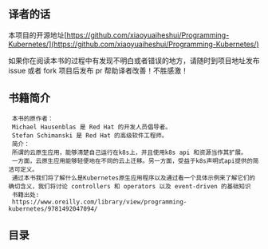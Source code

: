 ## 译者的话

本项目的开源地址[https://github.com/xiaoyuaiheshui/Programming-Kubernetes/](https://github.com/xiaoyuaiheshui/Programming-Kubernetes/)

如果你在阅读本书的过程中有发现不明白或者错误的地方，请随时到项目地址发布 issue 或者 fork 项目后发布 pr 帮助译者改善！不胜感激！

## 书籍简介
```
 本书的原作者：
 Michael Hausenblas 是 Red Hat 的开发人员倡导者。
 Stefan Schimanski 是 Red Hat 的高级软件工程师。
 简介：
 所谓的云原生应用，能够清楚自己运行在k8s上，并且使用k8s api 和资源当作其扩展。
 一方面，云原生应用能够轻便地在不同的云上迁移。另一方面，受益于k8s声明式api提供的简洁可定义。
 通过本书我们将了解什么是Kubernetes原生应用程序以及通过看一个具体示例来了解它们的确切含义，我们将讨论 controllers 和 operators 以及 event-driven 的基础知识
 书籍出处:
 https://www.oreilly.com/library/view/programming-kubernetes/9781492047094/
```
## 目录


